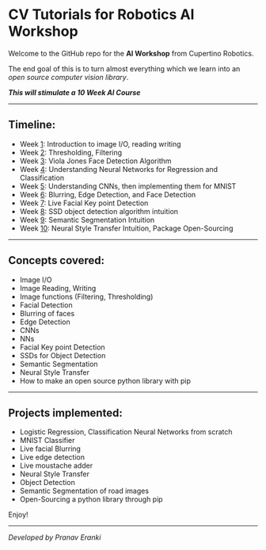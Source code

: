 # CV Tutorials for Robotics AI Workshop

Welcome to the GitHub repo for the __AI Workshop__ from Cupertino Robotics.

The end goal of this is to turn almost everything which we learn into an *open source
computer vision library*.

__*This will stimulate a 10 Week AI Course*__

<hr/>

## Timeline:

* Week [1](Week_01): Introduction to image I/O, reading writing
* Week [2](Week_02): Thresholding, Filtering
* Week [3](Week_03): Viola Jones Face Detection Algorithm
* Week [4](Week_04): Understanding Neural Networks for Regression and Classification
* Week [5](Week_05): Understanding CNNs, then implementing them for MNIST
* Week [6](Week_06): Blurring, Edge Detection, and Face Detection
* Week [7](Week_07): Live Facial Key point Detection
* Week [8](Week_08): SSD object detection algorithm intuition
* Week [9](Week_09): Semantic Segmentation Intuition
* Week [10](Week_10): Neural Style Transfer Intuition, Package Open-Sourcing

<hr/>

## Concepts covered:
* Image I/O
* Image Reading, Writing
* Image functions (Filtering, Thresholding)
* Facial Detection
* Blurring of faces
* Edge Detection
* CNNs
* NNs
* Facial Key point Detection
* SSDs for Object Detection
* Semantic Segmentation
* Neural Style Transfer
* How to make an open source python library with pip

<hr/>

## Projects implemented:
* Logistic Regression, Classification Neural Networks from scratch
* MNIST Classifier
* Live facial Blurring
* Live edge detection
* Live moustache adder
* Neural Style Transfer
* Object Detection
* Semantic Segmentation of road images
* Open-Sourcing a python library through pip

Enjoy!

<hr/>

*Developed by Pranav Eranki*
